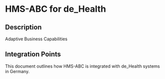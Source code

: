 # HMS-ABC for de_Health

## Description

Adaptive Business Capabilities

## Integration Points

This document outlines how HMS-ABC is integrated with de_Health systems in Germany.
